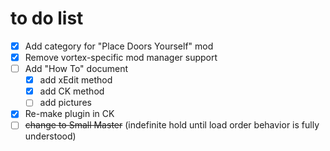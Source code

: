 # to do list

- [X] Add category for "Place Doors Yourself" mod
- [X] Remove vortex-specific mod manager support
- [ ] Add "How To" document
    - [X] add xEdit method
    - [X] add CK method
    - [ ] add pictures
- [X] Re-make plugin in CK
- [ ] ~~change to Small Master~~ (indefinite hold until load order behavior is fully understood)
